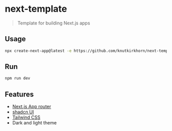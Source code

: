 # next-template

> Template for building Next.js apps

## Usage

```sh
npx create-next-app@latest -e https://github.com/knutkirkhorn/next-template
```

## Run

```sh
npm run dev
```

## Features

- [Next.js App router](https://nextjs.org/docs/app)
- [shadcn UI](https://ui.shadcn.com/)
- [Tailwind CSS](https://tailwindcss.com/)
- Dark and light theme
